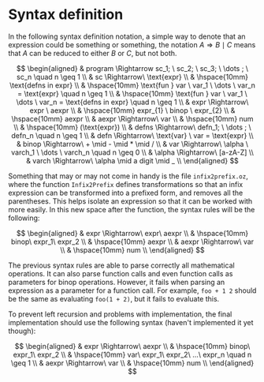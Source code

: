 # Syntax definition

In the following syntax definition notation, a simple way to denote that an expression could be something or something, the notation $A \Rightarrow B \mid C$ means that $A$ can be reduced to either $B$ or $C$, but not both.

$$
\begin{aligned}
    & program \Rightarrow sc_1; \ sc_2; \ sc_3; \ \dots ; \ sc_n \quad n \geq 1 \\
    & sc \Rightarrow\ \text{expr} \\
    & \hspace{10mm} \text{defns in expr} \\
    & \hspace{10mm} \text{fun } var \ var_1 \ \dots \ var_n = \text{expr} \quad n \geq 1 \\
    & \hspace{10mm} \text{fun } var \ var_1 \ \dots \ var_n = \text{defns in expr} \quad n \geq 1 \\
    & expr \Rightarrow\ expr \ aexpr \\
    & \hspace{10mm} expr_{1} \ binop \ expr_{2} \\
    & \hspace{10mm} aexpr \\
    & aexpr \Rightarrow\ var \\
    & \hspace{10mm} num \\
    & \hspace{10mm} (\text{expr}) \\
    & defns \Rightarrow\ defn_1; \ \dots ; \ defn_n \quad n \geq 1 \\
    & defn \Rightarrow\ \text{var} \ var = \text{expr} \\
    & binop \Rightarrow\ + \mid - \mid * \mid / \\
    & var \Rightarrow\ \alpha \ varch_1 \ \dots \ varch_n \quad n \geq 0 \\
    & \alpha \Rightarrow\ [a-zA-Z] \\
    & varch \Rightarrow\ \alpha \mid a digit \mid _ \\
\end{aligned}
$$


Something that may or may not come in handy is the file `infix2prefix.oz`, where the function `Infix2Prefix` defines transformations so that an infix expression can be transformed into a prefixed form, and removes all the parentheses. This helps isolate an expression so that it can be worked with more easily. In this new space after the function, the syntax rules will be the following:

$$
\begin{aligned}
    & expr \Rightarrow\ expr\ aexpr \\
    & \hspace{10mm} binop\ expr_1\ expr_2 \\
    & \hspace{10mm} aexpr \\
    & aexpr \Rightarrow\ var \\
    & \hspace{10mm} num \\
\end{aligned}
$$  

The previous syntax rules are able to parse correctly all mathematical operations. It can also parse function calls and even function calls as parameters for binop operations. However, it fails when parsing an expression as a parameter for a function call. For example, `foo + 1 2` should be the same as evaluating `foo(1 + 2)`, but it fails to evaluate this.

To prevent left recursion and problems with implementation, the final implementation should use the following syntax (haven't implemented it yet though):

$$
\begin{aligned}
    & expr \Rightarrow\ aexpr \\
    & \hspace{10mm} binop\ expr_1\ expr_2 \\
    & \hspace{10mm} var\ expr_1\ expr_2\ ...\ expr_n \quad n \geq 1 \\
    & aexpr \Rightarrow\ var \\
    & \hspace{10mm} num \\
\end{aligned}
$$
